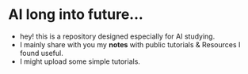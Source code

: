 # AI long into future...
* hey! this is a repository designed especially for AI studying.
* I mainly share with you my **notes** with public tutorials  & Resources I found useful.
* I might upload some simple tutorials.
